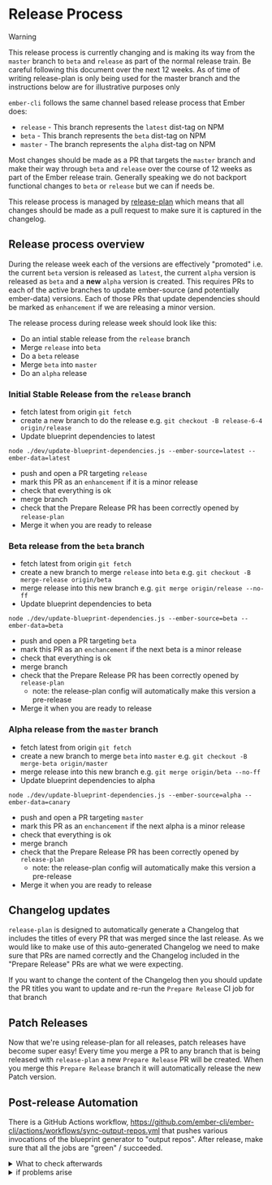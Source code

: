 # Release Process

> [!WARNING]
> This release process is currently changing and is making its way from the `master` branch to `beta` and `release` as part of the normal release train. Be careful following this document over the next 12 weeks.
> As of time of writing release-plan is only being used for the master branch and the instructions below are for illustrative purposes only

`ember-cli` follows the same channel based release process that Ember does:

* `release` - This branch represents the `latest` dist-tag on NPM
* `beta` - This branch represents the `beta` dist-tag on NPM
* `master` - The branch represents the `alpha` dist-tag on NPM

Most changes should be made as a PR that targets the `master` branch and make their way through `beta` and `release` over the course of 12 weeks as part of the Ember release train. Generally speaking we do not backport functional changes to `beta` or `release` but we can if needs be.

This release process is managed by [release-plan](https://github.com/embroider-build/release-plan) which means that all changes should be made as a pull request to make sure it is captured in the changelog.

## Release process overview

During the release week each of the versions are effectively "promoted" i.e. the current `beta` version is released as `latest`, the current `alpha` version is released as `beta` and a **new** `alpha` version is created. This requires PRs to each of the active branches to update ember-source (and potentially ember-data) versions. Each of those PRs that update dependencies should be marked as `enhancement` if we are releasing a minor version.

The release process during release week should look like this:

- Do an intial stable release from the `release` branch
- Merge `release` into `beta`
- Do a `beta` release
- Merge `beta` into `master`
- Do an `alpha` release



### Initial Stable Release from the `release` branch

- fetch latest from origin `git fetch`
- create a new branch to do the release e.g. `git checkout -B release-6-4 origin/release`
- Update blueprint dependencies to latest

```
node ./dev/update-blueprint-dependencies.js --ember-source=latest --ember-data=latest
```

- push and open a PR targeting `release`
- mark this PR as an `enhancement` if it is a minor release
- check that everything is ok
- merge branch
- check that the Prepare Release PR has been correctly opened by `release-plan`
- Merge it when you are ready to release

### Beta release from the `beta` branch

- fetch latest from origin `git fetch`
- create a new branch to merge `release` into `beta` e.g. `git checkout -B merge-release origin/beta`
- merge release into this new branch e.g. `git merge origin/release --no-ff`
- Update blueprint dependencies to beta

```
node ./dev/update-blueprint-dependencies.js --ember-source=beta --ember-data=beta
```

- push and open a PR targeting `beta`
- mark this PR as an `enchancement` if the next beta is a minor release
- check that everything is ok
- merge branch
- check that the Prepare Release PR has been correctly opened by `release-plan`
  - note: the release-plan config will automatically make this version a pre-release
- Merge it when you are ready to release


### Alpha release from the `master` branch

- fetch latest from origin `git fetch`
- create a new branch to merge `beta` into `master` e.g. `git checkout -B merge-beta origin/master`
- merge release into this new branch e.g. `git merge origin/beta --no-ff`
- Update blueprint dependencies to alpha

```
node ./dev/update-blueprint-dependencies.js --ember-source=alpha --ember-data=canary
```

- push and open a PR targeting `master`
- mark this PR as an `enchancement` if the next alpha is a minor release
- check that everything is ok
- merge branch
- check that the Prepare Release PR has been correctly opened by `release-plan`
  - note: the release-plan config will automatically make this version a pre-release
- Merge it when you are ready to release


## Changelog updates

`release-plan` is designed to automatically generate a Changelog that includes the titles of every PR that was merged since the last release. As we would like to make use of this auto-generated Changelog we need to make sure that PRs are named correctly and the Changelog included in the "Prepare Release" PRs are what we were expecting.

If you want to change the content of the Changelog then you should update the PR titles you want to update and re-run the `Prepare Release` CI job for that branch

## Patch Releases

Now that we're using release-plan for all releases, patch releases have become super easy! Every time you merge a PR to any branch that is being released with `release-plan` a new `Prepare Release` PR will be created. When you merge this `Prepare Release` branch it will automatically release the new Patch version.


## Post-release Automation

There is a GitHub Actions workflow, https://github.com/ember-cli/ember-cli/actions/workflows/sync-output-repos.yml that pushes various invocations of the blueprint generator to "output repos".
After release, make sure that all the jobs are "green" / succeeded.

<details><summary>What to check afterwards</summary>

- Apps: https://github.com/ember-cli/ember-app-output
- Addons: https://github.com/ember-cli/ember-addon-output

Both of these have a git-tag per release version

### Online Editors

Multiple editors could be supported, but right now, we only "customize" for stackblitz.

https://github.com/ember-cli/editor-output/
- [a branch for each scenario + release version](https://github.com/ember-cli/editor-output/branches/active)
  - `${editorName}-{addon,app}-output{-'typescript'?}{-version}`
  - and the "latest release" (non beta) will not have a version at the end
  - This includes [app, addon] X [javascript, typescript]

#### StackBlitz

To make sure StackBlitz runs in their supported browsers (Chrome and FireFox, as of 2023-08-15)

- App + JS: https://stackblitz.com/github/ember-cli/editor-output/tree/stackblitz-app-output
- App + TS: https://stackblitz.com/github/ember-cli/editor-output/tree/stackblitz-app-output-typescript
- Addon + JS: https://stackblitz.com/github/ember-cli/editor-output/tree/stackblitz-addon-output
- Addon + TS: https://stackblitz.com/github/ember-cli/editor-output/tree/stackblitz-addon-output-typescript

The App + JS, and App + TS are linked from Stackblitz's frontend templates UI: https://stackblitz.com/?starters=frontend

</details>

<details><summary>if problems arise</summary>

Script for updating addon/app repos: https://github.com/ember-cli/ember-cli/blob/master/dev/update-output-repos.js
Script for updating editors: https://github.com/ember-cli/ember-cli/blob/master/dev/update-editor-output-repos.js

Customizations on top of the default blueprint(s) are found here: https://github.com/ember-cli/ember-cli/tree/master/dev/online-editors/stackblitz
The intent for these customizations is to either be very light, or not needed at all.
If an online editor breaks with our default blueprint, then it's most likely that _we_ have a bug (or something _very goofy_).

</details>
